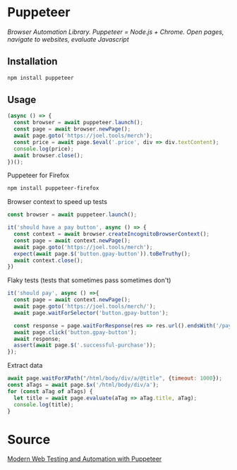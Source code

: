 
# Puppeteer

*Browser Automation Library. Puppeteer = Node.js + Chrome. Open pages, navigate to websites, evaluate Javascript*

## Installation

```bash
npm install puppeteer
```

## Usage

```javascript
(async () => {
  const browser = await puppeteer.launch();
  const page = await browser.newPage();
  await page.goto('https://joel.tools/merch');
  const price = await page.$eval('.price', div => div.textContent);
  console.log(price);
  await browser.close();
})();
```

Puppeteer for Firefox

```bash
npm install puppeteer-firefox
```

Browser context to speed up tests

```javascript
const browser = await puppeteer.launch();

it('should have a pay button', async () => {
  const context = await browser.createIncognitoBrowserContext();
  const page = await context.newPage();
  await page.goto('https://joel.tools/merch');
  expect(await page.$('button.gpay-button')).toBeTruthy();
  await context.close();
})
```

Flaky tests (tests that sometimes pass sometimes don't)

```javascript
it('should pay', async () =>{
  const page = await context.newPage();
  await page.goto('https://joel.tools/merch/');
  await page.waitForSelector('button.gpay-button');

  const response = page.waitForResponse(res => res.url().endsWith('/pay'));
  await page.click('button.gpay-button');
  await response;
  assert(await page.$('.successful-purchase'));
});
```

Extract data

```javascript
await page.waitForXPath("/html/body/div/a/@title", {timeout: 1000});
const aTags = await page.$x('/html/body/div/a');
for (const aTag of aTags) {
  let title = await page.evaluate(aTag => aTag.title, aTag);
  console.log(title);
}
```

# Source

[Modern Web Testing and Automation with Puppeteer](https://www.youtube.com/watch?v=MbnATLCuKI4)
